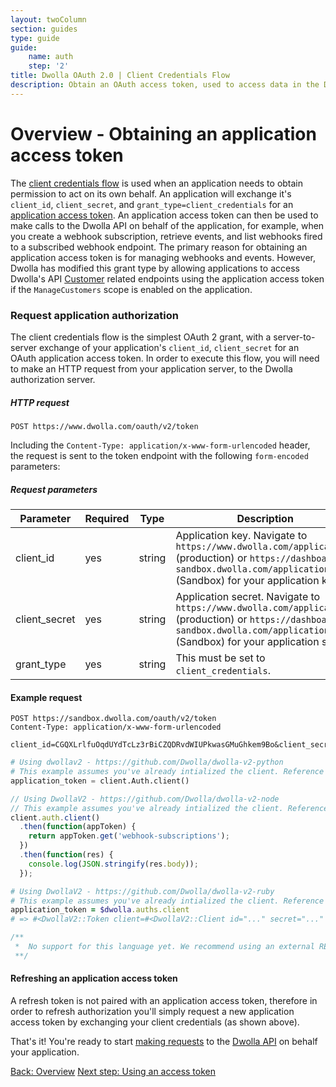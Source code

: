 ```yaml
---
layout: twoColumn
section: guides
type: guide
guide:
    name: auth
    step: '2'
title: Dwolla OAuth 2.0 | Client Credentials Flow
description: Obtain an OAuth access token, used to access data in the Dwolla API on behalf of a user or application. Learn more about the client credentials flow.
---
```


# Overview - Obtaining an application access token

The [client credentials flow](https://tools.ietf.org/html/rfc6749#section-4.1) is used when an application needs to obtain permission to act on its own behalf. An application will exchange it's `client_id`, `client_secret`, and `grant_type=client_credentials` for an [application access token](https://docsv2.dwolla.com/#application-access-token). An application access token can then be used to make calls to the Dwolla API on behalf of the application, for example, when you create a webhook subscription, retrieve events, and list webhooks fired to a subscribed webhook endpoint. The primary reason for obtaining an application access token is for managing webhooks and events. However, Dwolla has modified this grant type by allowing applications to access Dwolla's API [Customer](https://docsv2.dwolla.com/#customers) related endpoints using the application access token if the `ManageCustomers` scope is enabled on the application.

### Request application authorization
The client credentials flow is the simplest OAuth 2 grant, with a server-to-server exchange of your application's `client_id`, `client_secret` for an OAuth application access token. In order to execute this flow, you will need to make an HTTP request from your application server, to the Dwolla authorization server.

##### HTTP request
`POST https://www.dwolla.com/oauth/v2/token`

Including the `Content-Type: application/x-www-form-urlencoded` header, the request is sent to the token endpoint with the following `form-encoded` parameters:

##### Request parameters
| Parameter | Required | Type | Description |
|-----------|----------|----------------|-------------|
| client_id | yes | string | Application key. Navigate to `https://www.dwolla.com/applications` (production) or `https://dashboard-sandbox.dwolla.com/applications` (Sandbox) for your application key |
| client_secret | yes | string | Application secret. Navigate to `https://www.dwolla.com/applications` (production) or `https://dashboard-sandbox.dwolla.com/applications` (Sandbox) for your application secret. |
| grant_type | yes | string | This must be set to `client_credentials`. |

#### Example request

```raw
POST https://sandbox.dwolla.com/oauth/v2/token
Content-Type: application/x-www-form-urlencoded

client_id=CGQXLrlfuOqdUYdTcLz3rBiCZQDRvdWIUPkwasGMuGhkem9Bo&client_secret=g7QLwvO37aN2HoKx1amekWi8a2g7AIuPbD5CcJSLqXIcDOxfTr&grant_type=client_credentials
```

```python
# Using dwollav2 - https://github.com/Dwolla/dwolla-v2-python
# This example assumes you've already intialized the client. Reference the SDKs page for more information: https://developers.dwolla.com/pages/sdks.html
application_token = client.Auth.client()
```

```javascript
// Using DwollaV2 - https://github.com/Dwolla/dwolla-v2-node
// This example assumes you've already intialized the client. Reference the SDKs page for more information: https://developers.dwolla.com/pages/sdks.html
client.auth.client()
  .then(function(appToken) {
    return appToken.get('webhook-subscriptions');
  })
  .then(function(res) {
    console.log(JSON.stringify(res.body));
  });
```

```ruby
# Using DwollaV2 - https://github.com/Dwolla/dwolla-v2-ruby
# This example assumes you've already intialized the client. Reference the SDKs page for more information: https://developers.dwolla.com/pages/sdks.html
application_token = $dwolla.auths.client
# => #<DwollaV2::Token client=#<DwollaV2::Client id="..." secret="..." environment=:sandbox> access_token="..." expires_in=3600 scope="...">
```

```php
/**
 *  No support for this language yet. We recommend using an external REST client for making OAuth requests.
 **/
```

#### Refreshing an application access token
A refresh token is not paired with an application access token, therefore in order to refresh authorization you'll simply request a new application access token by exchanging your client credentials (as shown above).

That's it! You're ready to start [making requests](/guides/auth/using-an-access-token.html) to the [Dwolla API](https://docsv2.dwolla.com/) on behalf your application.

<nav class="pager-nav">
    <a href="./">Back: Overview</a>
    <a href="using-an-access-token.html">Next step: Using an access token</a>
</nav>
